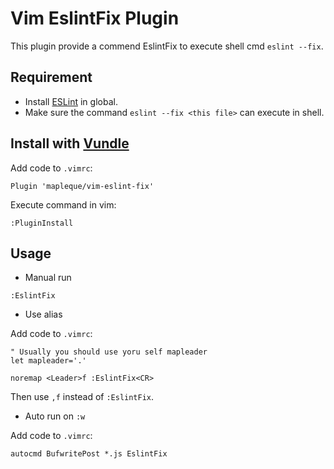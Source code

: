 Vim EslintFix Plugin
====

This plugin provide a commend EslintFix to execute shell cmd `eslint --fix`.

Requirement
----

- Install [ESLint](https://eslint.org/) in global.
- Make sure the command `eslint --fix <this file>` can execute in shell.

Install with [Vundle](https://github.com/VundleVim/Vundle.vim)
----

Add code to `.vimrc`:

```vim
Plugin 'mapleque/vim-eslint-fix'
```

Execute command in vim:
```
:PluginInstall
```

Usage
----

- Manual run

```
:EslintFix
```

- Use alias

Add code to `.vimrc`:

```vim
" Usually you should use yoru self mapleader
let mapleader='.'

noremap <Leader>f :EslintFix<CR>
```

Then use `,f` instead of `:EslintFix`.

- Auto run on `:w`

Add code to `.vimrc`:

```vim
autocmd BufwritePost *.js EslintFix
```
